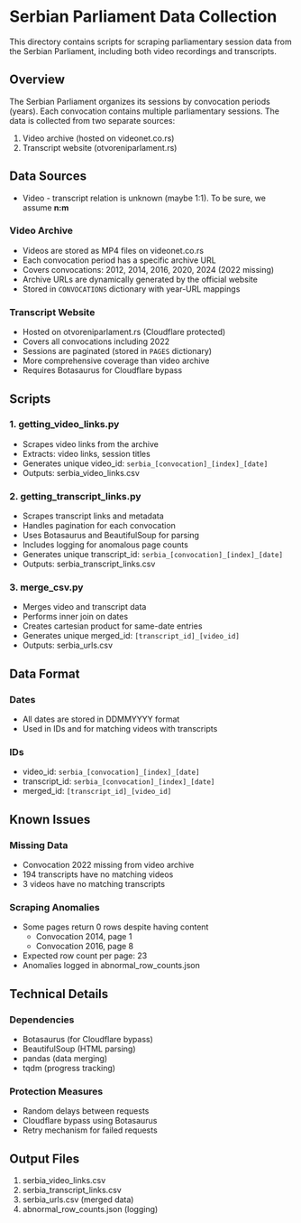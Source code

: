 # Serbian Parliament Data Collection

This directory contains scripts for scraping parliamentary session data from the Serbian Parliament, including both video recordings and transcripts.

## Overview

The Serbian Parliament organizes its sessions by convocation periods (years). Each convocation contains multiple parliamentary sessions. The data is collected from two separate sources:
1. Video archive (hosted on videonet.co.rs)
2. Transcript website (otvoreniparlament.rs)

## Data Sources

- Video - transcript relation is unknown (maybe 1:1). To be sure, we assume **n:m**

### Video Archive
- Videos are stored as MP4 files on videonet.co.rs
- Each convocation period has a specific archive URL
- Covers convocations: 2012, 2014, 2016, 2020, 2024 (2022 missing)
- Archive URLs are dynamically generated by the official website
- Stored in `CONVOCATIONS` dictionary with year-URL mappings

### Transcript Website
- Hosted on otvoreniparlament.rs (Cloudflare protected)
- Covers all convocations including 2022
- Sessions are paginated (stored in `PAGES` dictionary)
- More comprehensive coverage than video archive
- Requires Botasaurus for Cloudflare bypass

## Scripts

### 1. getting_video_links.py
- Scrapes video links from the archive
- Extracts: video links, session titles
- Generates unique video_id: `serbia_[convocation]_[index]_[date]`
- Outputs: serbia_video_links.csv

### 2. getting_transcript_links.py
- Scrapes transcript links and metadata
- Handles pagination for each convocation
- Uses Botasaurus and BeautifulSoup for parsing
- Includes logging for anomalous page counts
- Generates unique transcript_id: `serbia_[convocation]_[index]_[date]`
- Outputs: serbia_transcript_links.csv

### 3. merge_csv.py
- Merges video and transcript data
- Performs inner join on dates
- Creates cartesian product for same-date entries
- Generates unique merged_id: `[transcript_id]_[video_id]`
- Outputs: serbia_urls.csv

## Data Format

### Dates
- All dates are stored in DDMMYYYY format
- Used in IDs and for matching videos with transcripts

### IDs
- video_id: `serbia_[convocation]_[index]_[date]`
- transcript_id: `serbia_[convocation]_[index]_[date]`
- merged_id: `[transcript_id]_[video_id]`

## Known Issues

### Missing Data
- Convocation 2022 missing from video archive
- 194 transcripts have no matching videos
- 3 videos have no matching transcripts

### Scraping Anomalies
- Some pages return 0 rows despite having content
  - Convocation 2014, page 1
  - Convocation 2016, page 8
- Expected row count per page: 23
- Anomalies logged in abnormal_row_counts.json

## Technical Details

### Dependencies
- Botasaurus (for Cloudflare bypass)
- BeautifulSoup (HTML parsing)
- pandas (data merging)
- tqdm (progress tracking)

### Protection Measures
- Random delays between requests
- Cloudflare bypass using Botasaurus
- Retry mechanism for failed requests

## Output Files
1. serbia_video_links.csv
2. serbia_transcript_links.csv
3. serbia_urls.csv (merged data)
4. abnormal_row_counts.json (logging)
